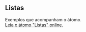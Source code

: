 ## Listas

Exemplos que acompanham o átomo.  
[Leia o átomo "Listas" online.](https://stepik.org/lesson/104335/step/1)